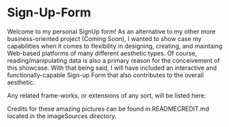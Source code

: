 # Sign-Up-Form

Welcome to my personal SignUp form! As an alternative to my other more business-oriented project (Coming Soon), I wanted to show case my capabilities when it comes to flexibility in designing, creating, and maintaing Web-based platforms of many different aesthetic types. Of course, reading/manipulating data is also a primary reason for the conceivement of this showcase. With that being said, I will have included an interactive and functionally-capable Sign-up Form that also contributes to the overall aesthetic.

Any related frame-works, or extensions of any sort, will be listed here:

Credits for these amazing pictures can be found in READMECREDIT.md located in the imageSources directory.